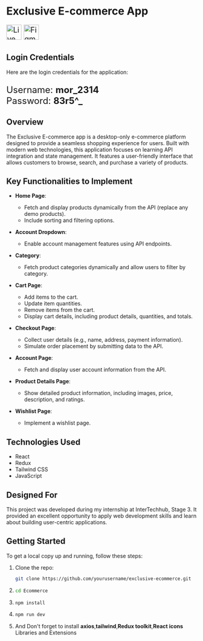 # Exclusive E-commerce App

<a href="https://exclusiveecomerce.netlify.app/" target="_blank" style="font-size: 20px; text-decoration: none;">
  <img src="https://img.shields.io/badge/Live%20Demo-Check%20it%20out-brightgreen" alt="Live Demo" style="height: 40px;">
</a>
<a href="https://www.figma.com/design/0LOaFhSqUk5TrI6y8VSuFB/E-commerce-desktop-only-desig-(Copy)?node-id=1-3&t=FqVgJahttcEolkIM-0" target="_blank" style="font-size: 20px; text-decoration: none;">
  <img src="https://img.shields.io/badge/Figma%20Design-View%20Design-blue" alt="Figma Design" style="height: 40px;">
</a>

## Login Credentials

Here are the login credentials for the application:

<p style="font-size: 24px;">
  Username: <strong>mor_2314</strong><br>
  Password: <strong>83r5^_</strong>
</p>


## Overview

The Exclusive E-commerce app is a desktop-only e-commerce platform designed to provide a seamless shopping experience for users. Built with modern web technologies, this application focuses on learning API integration and state management. It features a user-friendly interface that allows customers to browse, search, and purchase a variety of products.

## Key Functionalities to Implement

- **Home Page**:
  - Fetch and display products dynamically from the API (replace any demo products).
  - Include sorting and filtering options.

- **Account Dropdown**:
  - Enable account management features using API endpoints.

- **Category**:
  - Fetch product categories dynamically and allow users to filter by category.

- **Cart Page**:
  - Add items to the cart.
  - Update item quantities.
  - Remove items from the cart.
  - Display cart details, including product details, quantities, and totals.

- **Checkout Page**:
  - Collect user details (e.g., name, address, payment information).
  - Simulate order placement by submitting data to the API.

- **Account Page**:
  - Fetch and display user account information from the API.

- **Product Details Page**:
  - Show detailed product information, including images, price, description, and ratings.

- **Wishlist Page**:
  - Implement a wishlist page.

## Technologies Used

- React
- Redux
- Tailwind CSS
- JavaScript

## Designed For

This project was developed during my internship at InterTechhub, Stage 3. It provided an excellent opportunity to apply web development skills and learn about building user-centric applications.

## Getting Started

To get a local copy up and running, follow these steps:

1. Clone the repo:
   ```bash
   git clone https://github.com/yourusername/exclusive-ecommerce.git
2. ```bash
   cd Ecommerce
3. ```bash
   npm install
4. ```bash
   npm run dev
5. And Don't forget to install <strong>axios</strong>,<strong>tailwind</strong>,<strong>Redux toolkit</strong>,<strong>React icons</strong> Libraries and Extensions
